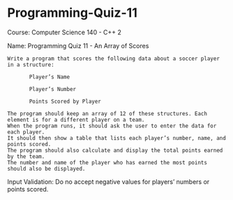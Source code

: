 # Programming-Quiz-11
Course: Computer Science 140 - C++ 2

Name: Programming Quiz 11 - An Array of Scores

    Write a program that scores the following data about a soccer player in a structure:

           Player’s Name

           Player’s Number

           Points Scored by Player

    The program should keep an array of 12 of these structures. Each element is for a different player on a team. 
    When the program runs, it should ask the user to enter the data for each player. 
    It should then show a table that lists each player’s number, name, and points scored. 
    The program should also calculate and display the total points earned by the team. 
    The number and name of the player who has earned the most points should also be displayed.

Input Validation: Do no accept negative values for players’ numbers or points scored.
